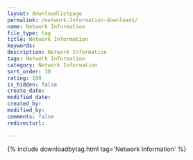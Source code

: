 ```yaml
---
layout: downloadlistpage
permalink: /network-Information-downloads/
name: Network Information
file_type: tag
title: Network Information
keywords:
description: Network Information
tags: Network Information
category: Network Information
sort_order: 30
rating: 100
is_hidden: false
create_date:
modified_date:
created_by:
modified_by:
comments: false
redirecturl:

---
```

 {% include downloadbytag.html tag='Network Information' %}
